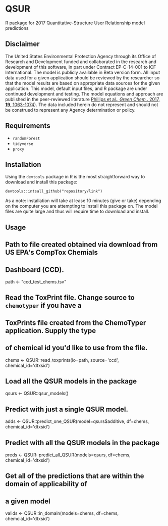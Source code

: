 # QSUR
R package for 2017 Quantitative-Structure User Relationship model predictions

## Disclaimer
The United States Environmental Protection Agency through its Office of Research and Development funded and collaborated in the research and development of this software, in part under Contract EP-C-14-001 to ICF International. The model is publicly available in Beta version form. All input data used for a given application should be reviewed by the researcher so that the model results are based on appropriate data sources for the given application. This model, default input files, and R package are under continued development and testing. The model equations and approach are published in the peer-reviewed literature [Phillips et al., *Green Chem.*. 2017, **19**, 1063-1074](https://doi.org/10.1039/C6GC02744J)). The data included herein do not represent and should not be construed to represent any Agency determination or policy.

## Requirements
- `randomForest`
- `tidyverse`
- `proxy`
## Installation
Using the `devtools` package in R is the most straightforward way to download and install this package:
```{R}
devtools::intsall_github("repository/link")
```
As a note: installation will take at lease 10 minutes (give or take) depending on the computer you are attempting to install this package on. The model files are quite large and thus will require time to download and install.


## Usage

## Path to file created obtained via download from US EPA's CompTox Chemials
## Dashboard (CCD).
path <- "ccd_test_chems.tsv"

## Read the ToxPrint file. Change source to `chemotyper` if you have a
## ToxPrints file created from the ChemoTyper application. Supply the type
## of chemical id you'd like to use from the file.
chems <- QSUR::read_toxprints(io=path,
                              source='ccd',
                              chemical_id='dtxsid')

## Load all the QSUR models in the package
qsurs <- QSUR::qsur_models()

## Predict with just a single QSUR model.
adds <- QSUR::predict_one_QSUR(model=qsurs$additive,
                               df=chems,
                               chemical_id='dtxsid')

## Predict with all the QSUR models in the package
preds <- QSUR::predict_all_QSUR(models=qsurs,
                                df=chems,
                                chemical_id='dtxsid')

## Get all of the predictions that are within the domain of applicability of
## a given model
valids <- QSUR::in_domain(models=chems,
                          df=chems,
                          chemcial_id='dtxsid')
```
